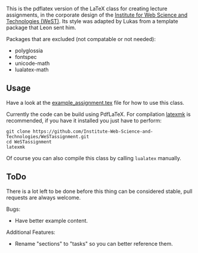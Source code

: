 This is the pdflatex version of the LaTeX class for creating lecture assignments,
in the corporate design of the
[Institute for Web Science and Technologies (WeST)](http://west.uni-koblenz.de/).
Its style was adapted by Lukas from a template package that Leon sent him.

Packages that are excluded (not compatable or not needed):

- polyglossia
- fontspec
- unicode-math
- lualatex-math

## Usage

Have a look at the [example_assignment.tex](example_assignment.tex) file for how
to use this class.

Currently the code can be build using PdfLaTeX.
For compilation [latexmk](https://www.ctan.org/pkg/latexmk/) is recommended, if
you have it installed you just have to perform:

    git clone https://github.com/Institute-Web-Science-and-Technologies/WeSTassignment.git
    cd WeSTassignment
    latexmk

Of course you can also compile this class by calling `lualatex` manually.

## ToDo

There is a lot left to be done before this thing can be considered stable,
pull requests are always welcome.

Bugs:

- Have better example content.

Additional Features:

- Rename "sections" to "tasks" so you can better reference them.
